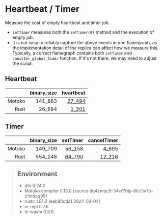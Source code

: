 # Heartbeat / Timer

Measure the cost of empty heartbeat and timer job.

* `setTimer` measures both the `setTimer(0)` method and the execution of empty job.
* It is not easy to reliably capture the above events in one flamegraph, as the implementation detail
of the replica can affect how we measure this. Typically, a correct flamegraph contains both `setTimer` and `canister_global_timer` function. If it's not there, we may need to adjust the script.


## Heartbeat

| |binary_size|heartbeat|
|--:|--:|--:|
|Motoko|141_883|[27_494](Motoko_heartbeat.svg)|
|Rust|26_684|[1_201](Rust_heartbeat.svg)|

## Timer

| |binary_size|setTimer|cancelTimer|
|--:|--:|--:|--:|
|Motoko|149_709|[56_158](Motoko_setTimer.svg)|[4_695](Motoko_cancelTimer.svg)|
|Rust|554_248|[64_790](Rust_setTimer.svg)|[12_216](Rust_cancelTimer.svg)|

> ## Environment
> * dfx 0.24.0
> * Motoko compiler 0.13.0 (source dq4zmqc9-34xf70ip-6lrc3v7p-z1m6aq95)
> * rustc 1.81.0 (eeb90cda1 2024-09-04)
> * ic-repl 0.7.6
> * ic-wasm 0.9.0
